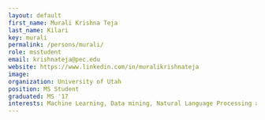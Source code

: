 ```yaml
---
layout: default
first_name: Murali Krishna Teja
last_name: Kilari
key: murali
permalink: /persons/murali/
role: msstudent
email: krishnateja@pec.edu
website: https://www.linkedin.com/in/muralikrishnateja
image: 
organization: University of Utah
position: MS Student
graduated: MS '17
interests: Machine Learning, Data mining, Natural Language Processing and Data Visualization
---
```

